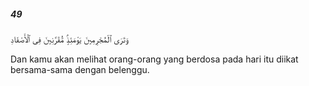 ##### 49

<span class="ayah">وَتَرَى ٱلْمُجْرِمِينَ يَوْمَئِذٍۢ مُّقَرَّنِينَ فِى ٱلْأَصْفَادِ</span>

<span class="ayah_translation">Dan kamu akan melihat orang-orang yang berdosa pada hari itu diikat bersama-sama dengan belenggu.</span>
